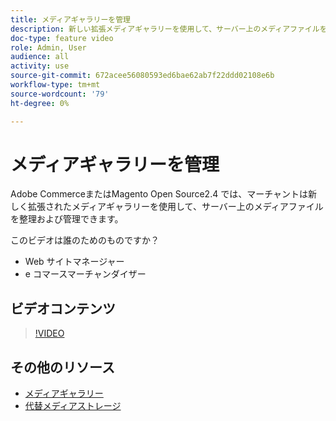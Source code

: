 ```yaml
---
title: メディアギャラリーを管理
description: 新しい拡張メディアギャラリーを使用して、サーバー上のメディアファイルを整理および管理する方法を説明します。
doc-type: feature video
role: Admin, User
audience: all
activity: use
source-git-commit: 672acee56080593ed6bae62ab7f22ddd02108e6b
workflow-type: tm+mt
source-wordcount: '79'
ht-degree: 0%

---
```


# メディアギャラリーを管理

Adobe CommerceまたはMagento Open Source2.4 では、マーチャントは新しく拡張されたメディアギャラリーを使用して、サーバー上のメディアファイルを整理および管理できます。

このビデオは誰のためのものですか？

- Web サイトマネージャー
- e コマースマーチャンダイザー

## ビデオコンテンツ

>[!VIDEO](https://video.tv.adobe.com/v/343785?quality=12&learn=on)

## その他のリソース

- [メディアギャラリー](https://docs.magento.com/user-guide/cms/media-gallery.html)
- [代替メディアストレージ](https://docs.magento.com/user-guide/system/media-storage.html)
